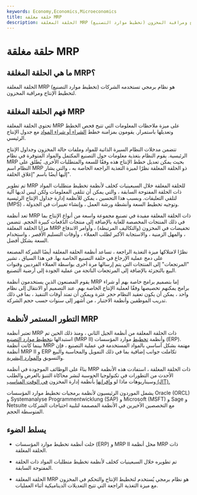 ```yaml
---
keywords: Economy,Economics,Microeconomics
title: حلقة مغلقة MRP
description: الحلقة المغلقة MRP (تخطيط موارد التصنيع) هو نظام محوسب يستخدم لتخطيط الإنتاج ومراقبة المخزون.
---
```


# حلقة مغلقة MRP
## ما هي الحلقة المغلقة MRP؟

الحلقة المغلقة MRP (تخطيط موارد التصنيع) هو نظام برمجي تستخدمه الشركات لتخطيط الإنتاج ومراقبة المخزون.

## فهم الحلقة المغلقة MRP

تحتوي الحلقة المغلقة MRP على ميزة ملاحظات المعلومات التي تتيح فحص الخطط وتعديلها باستمرار. يقومون بمزامنة خطط [الشراء أو شراء المواد](/procurement) مع جدول الإنتاج الرئيسي.

تتضمن مدخلات النظام السيرة الذاتية للمواد وملفات حالة المخزون وجداول الإنتاج الرئيسية. يقوم النظام بتغذية معلومات حول التصنيع المكتمل والمواد المتوفرة في نظام MRP بحيث يمكن تعديل خطط الإنتاج هذه وفقًا للسعة والمتطلبات الأخرى. يُطلق على النظام اسم MRP ذو الحلقة المغلقة نظرًا لميزة التغذية الراجعة الخاصة به ، والتي يشار إليها أيضًا باسم "إغلاق الحلقة".

تم تطوير MRP للحلقة المغلقة خلال السبعينيات كخلف لأنظمة تخطيط متطلبات المواد ذات الحلقة المفتوحة السابقة ، والتي يمكن أن تتلقى المعلومات ولكن ليس لديها آلية لتلقي التعليقات. وبسبب هذا التحسين ، يمكن للأنظمة إدارة جداول الإنتاج الرئيسية (MPS) ، وتوجيه تخطيط السعة وأنشطة ورشة العمل ، وإنشاء تغييرات في الجدولة.

تعد أنظمة MRP ذات الحلقة المغلقة مفيدة في تصنيع مجموعة واسعة من أنواع الإنتاج بما في ذلك المنتجات المخصصة للغاية بالإضافة إلى منتجات الدُفعات كبيرة الحجم. تتضمن مزايا الحلقة المغلقة MRP تخفيضات في المخزون (والتكاليف المرتبطة) ، وأوامر الاندفاع ، والمهل الزمنية ، والاستجابة الأكبر لطلب العملاء ، وأوقات التسليم الأقصر ، واستخدام السعة بشكل أفضل.

نظرًا لامتلاكها ميزة التغذية الراجعة ، تساعد أنظمة الحلقة المغلقة أيضًا الشركة المصنعة على دمج عملية الإرجاع في حلقة التصنيع الخاصة بها. في هذا السياق ، تشير "المرتجعات" إلى المنتجات التي يتم إرسالها مرة أخرى بواسطة العملاء الفرديين وقنوات البيع بالتجزئة بالإضافة إلى المرتجعات الناتجة من عملية الجودة إلى أرضية التصنيع.

يقوم المصنعون الذين يستخدمون أنظمة MRP إما بتصميم برامج خاصة بهم أو شراء برامج يمكنهم تخصيصها وفقًا لعملية الإنتاج الخاصة بهم. عند التصميم أو الانتقال إلى نظام واحد ، يمكن أن يكون تعقيد النظام حجر عثرة ويمكن أن تمتد أوقات التنفيذ ، بما في ذلك تدريب الموظفين وأنظمة الاختبار ، من أشهر إلى سنوات حسب حجم الشركة.

## التطور المستمر لأنظمة MRP

تعتبر أنظمة MRP ذات الحلقة المغلقة من أنظمة الجيل الثاني ، ومنذ ذلك الحين تم استبدالها [بتخطيط موارد التصنيع](/manufacturing-resource-planning) (MRP II) وأنظمة [تخطيط](/erp) موارد المؤسسات (ERP). بينما كانت أنظمة MRP مهتمة بشكل أساسي بالمواد المستخدمة في عملية التصنيع ، فإن أنظمة MRP II و ERP تكاملت جوانب إضافية بما في ذلك التمويل والمحاسبة والبيع والتسويق [والموارد البشرية](/humanresources).

بناءً على الوظائف الموجودة في أنظمة MRP ذات الحلقة المغلقة ، استفادت هذه الأنظمة الأحدث من التطورات في تكنولوجيا الحوسبة لنشر محاكاة التنبؤ بالعرض والطلب وسيناريوهات ماذا لو [وإقرانها](/jit) بأنظمة إدارة المخزون [في الوقت المناسب (JIT).](/jit)

يشمل الموردون الرئيسيون لأنظمة برمجيات تخطيط موارد المؤسسات Oracle (ORCL) و Systemanalyse Programmentwicklung (SAP) و Microsoft (MSFT) و Sage و Netsuite مع التخصصين الأخيرين في الأنظمة المصممة لتلبية احتياجات الشركات المتوسطة الحجم.

## يسلط الضوء

- حلت أنظمة تخطيط موارد المؤسسات (ERP) و MRP II محل أنظمة MRP ذات الحلقة المغلقة.

- تم تطويره خلال السبعينيات كخلف لأنظمة تخطيط متطلبات المواد ذات الحلقة المفتوحة السابقة.

- الحلقة المغلقة MRP هو نظام برمجي يُستخدم لتخطيط الإنتاج والتحكم في المخزون مع ميزة التغذية الراجعة التي تتيح التعديلات الديناميكية أثناء العمليات.

